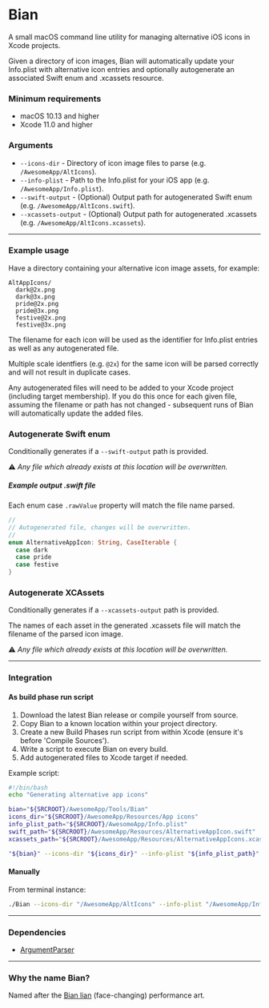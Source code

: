 # Bian

A small macOS command line utility for managing alternative iOS icons in Xcode projects.

Given a directory of icon images, Bian will automatically update your Info.plist with alternative icon entries and optionally autogenerate an associated Swift enum and .xcassets resource.


### Minimum requirements
* macOS 10.13 and higher
* Xcode 11.0 and higher

### Arguments
* `--icons-dir` - Directory of icon image files to parse (e.g. `/AwesomeApp/AltIcons`).
* `--info-plist` - Path to the Info.plist for your iOS app (e.g. `/AwesomeApp/Info.plist`).
* `--swift-output` - (Optional) Output path for autogenerated Swift enum (e.g. `/AwesomeApp/AltIcons.swift`).
* `--xcassets-output` - (Optional) Output path for autogenerated .xcassets (e.g. `/AwesomeApp/AltIcons.xcassets`).


---


### Example usage

Have a directory containing your alternative icon image assets, for example:
```
AltAppIcons/
  dark@2x.png
  dark@3x.png
  pride@2x.png
  pride@3x.png
  festive@2x.png
  festive@3x.png
```

The filename for each icon will be used as the identifier for Info.plist entries as well as any autogenerated file. 

Multiple scale identfiers (e.g. `@2x`) for the same icon will be parsed correctly and will not result in duplicate cases.

Any autogenerated files will need to be added to your Xcode project (including target membership). If you do this once for each given file, assuming the filename or path has not changed - subsequent runs of Bian will automatically update the added files.


### Autogenerate Swift enum
Conditionally generates if a `--swift-output` path is provided.

:warning:  *Any file which already exists at this location will be overwritten.*


##### Example output .swift file
Each enum case `.rawValue` property will match the file name parsed.

```swift
//
// Autogenerated file, changes will be overwritten.
//
enum AlternativeAppIcon: String, CaseIterable {
  case dark
  case pride
  case festive
}
```

### Autogenerate XCAssets
Conditionally generates if a `--xcassets-output` path is provided.

The names of each asset in the generated .xcassets file will match the filename of the parsed icon image.

:warning:  *Any file which already exists at this location will be overwritten.*


---


### Integration

#### As build phase run script

1. Download the latest Bian release or compile yourself from source.
2. Copy Bian to a known location within your project directory.
3. Create a new Build Phases run script from within Xcode (ensure it's before 'Compile Sources').
4. Write a script to execute Bian on every build.
5. Add autogenerated files to Xcode target if needed.

Example script:
```bash
#!/bin/bash
echo "Generating alternative app icons"

bian="${SRCROOT}/AwesomeApp/Tools/Bian"
icons_dir="${SRCROOT}/AwesomeApp/Resources/App icons"
info_plist_path="${SRCROOT}/AwesomeApp/Info.plist"
swift_path="${SRCROOT}/AwesomeApp/Resources/AlternativeAppIcon.swift"
xcassets_path="${SRCROOT}/AwesomeApp/Resources/AlternativeAppIcons.xcassets"

"${bian}" --icons-dir "${icons_dir}" --info-plist "${info_plist_path}" --swift-output "${swift_path}" --xcassets-output "${xcassets_path}"
```

#### Manually
From terminal instance:
```bash
./Bian --icons-dir "/AwesomeApp/AltIcons" --info-plist "/AwesomeApp/Info.plist" --swift-output "/AwesomeApp/AltIcons.swift" --xcassets-output "/AwesomeApp/AltIcons.xcassets"
```


---



### Dependencies
* [ArgumentParser](https://github.com/apple/swift-argument-parser)


---



### Why the name Bian?
Named after the [Bian lian](https://en.wikipedia.org/wiki/Bian_lian) (face-changing) performance art.
